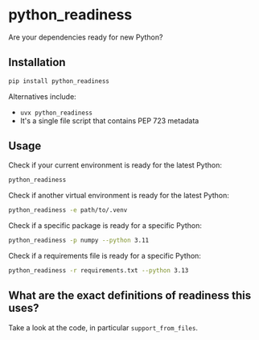 # python_readiness

Are your dependencies ready for new Python?

## Installation

```bash
pip install python_readiness
```

Alternatives include:
- `uvx python_readiness`
- It's a single file script that contains PEP 723 metadata

## Usage

Check if your current environment is ready for the latest Python:
```bash
python_readiness
```

Check if another virtual environment is ready for the latest Python:
```bash
python_readiness -e path/to/.venv
```

Check if a specific package is ready for a specific Python:
```bash
python_readiness -p numpy --python 3.11
```

Check if a requirements file is ready for a specific Python:
```bash
python_readiness -r requirements.txt --python 3.13
```

## What are the exact definitions of readiness this uses?

Take a look at the code, in particular `support_from_files`.
